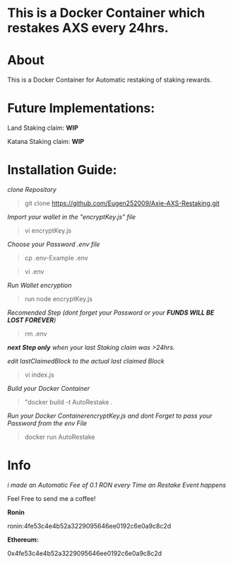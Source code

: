 # This is a Docker Container which restakes AXS every 24hrs.

 # About

  This is a Docker Container for Automatic restaking of staking rewards.

# Future Implementations:

Land Staking claim: **WIP**

Katana Staking claim: **WIP**

 # Installation Guide:

*clone Repository*

>git clone https://github.com/Eugen252009/Axie-AXS-Restaking.git

*Import your wallet in the "encryptKey.js" file*

>vi encryptKey.js

*Choose your Password .env file*

>cp .env-Example .env

>vi .env

*Run Wallet encryption*

>run node encryptKey.js

*Recomended Step (dont forget your Password or your **FUNDS WILL BE LOST FOREVER**)*
>rm .env

***next Step only** when your last Staking claim was >24hrs.*

*edit lastClaimedBlock to the actual last claimed Block*

>vi index.js

*Build your Docker Container*

>"docker build -t AutoRestake .

*Run your Docker ContainerencryptKey.js and dont Forget to pass your Password from the env File*

>docker run AutoRestake
  
# Info 

*i made an Automatic Fee of 0.1 RON every Time an Restake Event happens*

Feel Free to send me a coffee!

**Ronin**

ronin:4fe53c4e4b52a3229095646ee0192c6e0a9c8c2d

**Ethereum:**

0x4fe53c4e4b52a3229095646ee0192c6e0a9c8c2d
